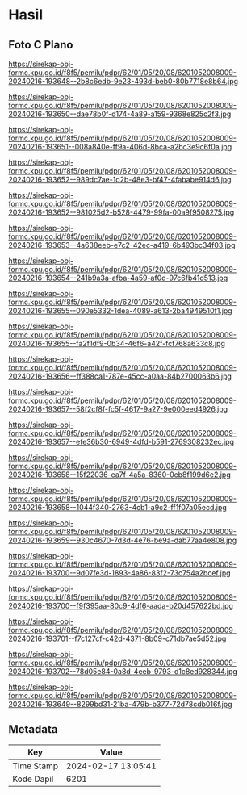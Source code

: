 # Hasil

## Foto C Plano

https://sirekap-obj-formc.kpu.go.id/f8f5/pemilu/pdpr/62/01/05/20/08/6201052008009-20240216-193648--2b8c6edb-9e23-493d-beb0-80b7718e8b64.jpg

https://sirekap-obj-formc.kpu.go.id/f8f5/pemilu/pdpr/62/01/05/20/08/6201052008009-20240216-193650--dae78b0f-d174-4a89-a159-9368e825c2f3.jpg

https://sirekap-obj-formc.kpu.go.id/f8f5/pemilu/pdpr/62/01/05/20/08/6201052008009-20240216-193651--008a840e-ff9a-406d-8bca-a2bc3e9c6f0a.jpg

https://sirekap-obj-formc.kpu.go.id/f8f5/pemilu/pdpr/62/01/05/20/08/6201052008009-20240216-193652--989dc7ae-1d2b-48e3-bf47-4fababe914d6.jpg

https://sirekap-obj-formc.kpu.go.id/f8f5/pemilu/pdpr/62/01/05/20/08/6201052008009-20240216-193652--981025d2-b528-4479-99fa-00a9f9508275.jpg

https://sirekap-obj-formc.kpu.go.id/f8f5/pemilu/pdpr/62/01/05/20/08/6201052008009-20240216-193653--4a638eeb-e7c2-42ec-a419-6b493bc34f03.jpg

https://sirekap-obj-formc.kpu.go.id/f8f5/pemilu/pdpr/62/01/05/20/08/6201052008009-20240216-193654--241b9a3a-afba-4a59-af0d-97c6fb41d513.jpg

https://sirekap-obj-formc.kpu.go.id/f8f5/pemilu/pdpr/62/01/05/20/08/6201052008009-20240216-193655--090e5332-1dea-4089-a613-2ba4949510f1.jpg

https://sirekap-obj-formc.kpu.go.id/f8f5/pemilu/pdpr/62/01/05/20/08/6201052008009-20240216-193655--fa2f1df9-0b34-46f6-a42f-fcf768a633c8.jpg

https://sirekap-obj-formc.kpu.go.id/f8f5/pemilu/pdpr/62/01/05/20/08/6201052008009-20240216-193656--ff388ca1-787e-45cc-a0aa-84b2700063b6.jpg

https://sirekap-obj-formc.kpu.go.id/f8f5/pemilu/pdpr/62/01/05/20/08/6201052008009-20240216-193657--58f2cf8f-fc5f-4617-9a27-9e000eed4926.jpg

https://sirekap-obj-formc.kpu.go.id/f8f5/pemilu/pdpr/62/01/05/20/08/6201052008009-20240216-193657--efe36b30-6949-4dfd-b591-2769308232ec.jpg

https://sirekap-obj-formc.kpu.go.id/f8f5/pemilu/pdpr/62/01/05/20/08/6201052008009-20240216-193658--15f22036-ea7f-4a5a-8360-0cb8f199d6e2.jpg

https://sirekap-obj-formc.kpu.go.id/f8f5/pemilu/pdpr/62/01/05/20/08/6201052008009-20240216-193658--1044f340-2763-4cb1-a9c2-ff1f07a05ecd.jpg

https://sirekap-obj-formc.kpu.go.id/f8f5/pemilu/pdpr/62/01/05/20/08/6201052008009-20240216-193659--930c4670-7d3d-4e76-be9a-dab77aa4e808.jpg

https://sirekap-obj-formc.kpu.go.id/f8f5/pemilu/pdpr/62/01/05/20/08/6201052008009-20240216-193700--9d07fe3d-1893-4a86-83f2-73c754a2bcef.jpg

https://sirekap-obj-formc.kpu.go.id/f8f5/pemilu/pdpr/62/01/05/20/08/6201052008009-20240216-193700--f9f395aa-80c9-4df6-aada-b20d457622bd.jpg

https://sirekap-obj-formc.kpu.go.id/f8f5/pemilu/pdpr/62/01/05/20/08/6201052008009-20240216-193701--f7c127cf-c42d-4371-8b09-c71db7ae5d52.jpg

https://sirekap-obj-formc.kpu.go.id/f8f5/pemilu/pdpr/62/01/05/20/08/6201052008009-20240216-193702--78d05e84-0a8d-4eeb-9793-d1c8ed928344.jpg

https://sirekap-obj-formc.kpu.go.id/f8f5/pemilu/pdpr/62/01/05/20/08/6201052008009-20240216-193649--8299bd31-21ba-479b-b377-72d78cdb016f.jpg


## Metadata

| Key        | Value               |
| ---------- | ------------------- |
| Time Stamp | 2024-02-17 13:05:41 |
| Kode Dapil | 6201                |



